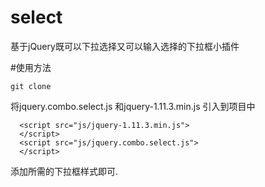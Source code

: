 # select
基于jQuery既可以下拉选择又可以输入选择的下拉框小插件

#使用方法

```
git clone 

```

将jquery.combo.select.js 和jquery-1.11.3.min.js 引入到项目中

```
  <script src="js/jquery-1.11.3.min.js">
  </script>
  <script src="js/jquery.combo.select.js">
  </script>
```
  
添加所需的下拉框样式即可.


